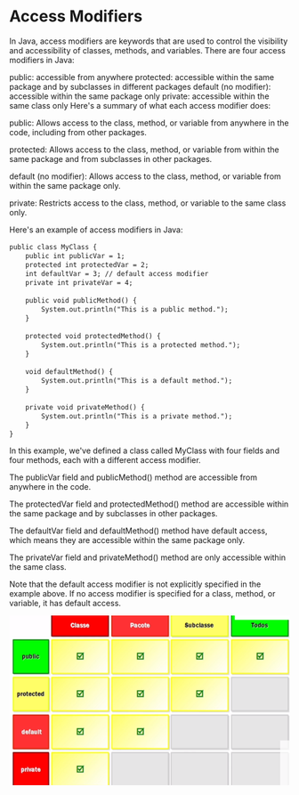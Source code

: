 # Access Modifiers

In Java, access modifiers are keywords that are used to control the visibility and accessibility of classes, methods, and variables. There are four access modifiers in Java:

public: accessible from anywhere
protected: accessible within the same package and by subclasses in different packages
default (no modifier): accessible within the same package only
private: accessible within the same class only
Here's a summary of what each access modifier does:

public: Allows access to the class, method, or variable from anywhere in the code, including from other packages.

protected: Allows access to the class, method, or variable from within the same package and from subclasses in other packages.

default (no modifier): Allows access to the class, method, or variable from within the same package only.

private: Restricts access to the class, method, or variable to the same class only.

Here's an example of access modifiers in Java:

```
public class MyClass {
    public int publicVar = 1;
    protected int protectedVar = 2;
    int defaultVar = 3; // default access modifier
    private int privateVar = 4;

    public void publicMethod() {
        System.out.println("This is a public method.");
    }

    protected void protectedMethod() {
        System.out.println("This is a protected method.");
    }

    void defaultMethod() {
        System.out.println("This is a default method.");
    }

    private void privateMethod() {
        System.out.println("This is a private method.");
    }
}

```

In this example, we've defined a class called MyClass with four fields and four methods, each with a different access modifier.

The publicVar field and publicMethod() method are accessible from anywhere in the code.

The protectedVar field and protectedMethod() method are accessible within the same package and by subclasses in other packages.

The defaultVar field and defaultMethod() method have default access, which means they are accessible within the same package only.

The privateVar field and privateMethod() method are only accessible within the same class.

Note that the default access modifier is not explicitly specified in the example above. If no access modifier is specified for a class, method, or variable, it has default access.

![image](./image.PNG)